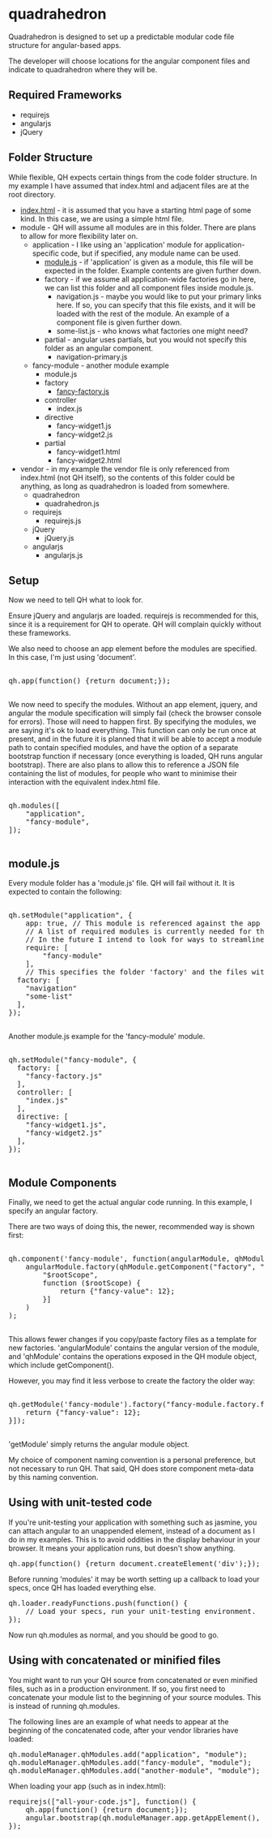 quadrahedron
============

Quadrahedron is designed to set up a predictable modular code file structure for angular-based apps.

The developer will choose locations for the angular component files and indicate to quadrahedron where they will be.

Required Frameworks
-------------------

<ul>
  <li>requirejs</li>
  <li>angularjs</li>
  <li>jQuery</li>
</ul>

Folder Structure
----------------

While flexible, QH expects certain things from the code folder structure. In my example I have assumed that index.html 
and adjacent files are at the root directory.

<ul>
  <li><a href="#setup">index.html</a> - it is assumed that you have a starting html page of some kind. In this case, we are using a 
  simple html file.</li>
  <li>module - QH will assume all modules are in this folder. There are plans to allow for more flexibility later on.
    <ul>
      <li>application - I like using an 'application' module for application-specific code, but if specified, 
        any module name can be used.
        <ul>
          <li><a href="#modulejs">module.js</a> - if 'application' is given as a module, this file will be expected in the folder. Example 
            contents are given further down.</li>
          <li>factory - if we assume all application-wide factories go in here, we can list this folder and all
            component files inside module.js.
            <ul>
              <li>navigation.js - maybe you would like to put your primary links here. If so, you can specify that
              this file exists, and it will be loaded with the rest of the module. An example of a component file is 
              given further down.</li>
              <li>some-list.js - who knows what factories one might need?</li>
            </ul>
          </li>
          <li>partial - angular uses partials, but you would not specify this folder as an angular component.
            <ul>
              <li>navigation-primary.js</li>
            </ul>
          </li>
        </ul>
      </li>
      <li>fancy-module - another module example
        <ul>
          <li>module.js</li>
          <li>factory
            <ul>
              <li><a href="#module-components">fancy-factory.js</a></li>
            </ul>
          </li>
          <li>controller
            <ul>
              <li>index.js</li>
            </ul>
          </li>
          <li>directive
            <ul>
              <li>fancy-widget1.js</li>
              <li>fancy-widget2.js</li>
            </ul>
          </li>
          <li>partial
            <ul>
              <li>fancy-widget1.html</li>
              <li>fancy-widget2.html</li>
            </ul>
          </li>
        </ul>
      </li>
    </ul>
  </li>
  <li>vendor - in my example the vendor file is only referenced from index.html (not QH itself), so the 
  contents of this folder could be anything, as long as quadrahedron is loaded from somewhere.
    <ul>
      <li>quadrahedron
        <ul>
          <li>quadrahedron.js</li>
        </ul>
      </li>
      <li>requirejs
        <ul>
          <li>requirejs.js</li>
        </ul>
      </li>
      <li>jQuery
        <ul>
          <li>jQuery.js</li>
        </ul>
      </li>
      <li>angularjs
        <ul>
          <li>angularjs.js</li>
        </ul>
      </li>
    </ul>
  </li>
</ul>

Setup
-----

Now we need to tell QH what to look for.

Ensure jQuery and angularjs are loaded. requirejs is recommended for this, since it is a requirement for QH to operate. QH will complain quickly without these frameworks.

We also need to choose an app element before the modules are specified. In this case, I'm just using 'document'.

<pre>

qh.app(function() {return document;});

</pre>

We now need to specify the modules. Without an app element, jquery, and angular the module specification will
simply fail (check the browser console for errors). Those will need to happen first. By specifying the modules, 
we are saying it's ok to load everything. This function can only be run once at present, and in the future it 
is planned that it will be able to accept a module path to contain specified modules, and have the option of a
separate bootstrap function if necessary (once everything is loaded, QH runs angular bootstrap). There are also
plans to allow this to reference a JSON file containing the list of modules, for people who want to minimise 
their interaction with the equivalent index.html file.

<pre>

qh.modules([
	"application",
	"fancy-module",
]);

</pre>

module.js
---------

Every module folder has a 'module.js' file. QH will fail without it. It is expected to contain the following:

<pre>

qh.setModule("application", {
	app: true, // This module is referenced against the app element when bootstrap fires.
	// A list of required modules is currently needed for the module to be setup. 
	// In the future I intend to look for ways to streamline this.
	require: [
		"fancy-module"
	],
	// This specifies the folder 'factory' and the files within are expected to be '.js' files.
  factory: [
    "navigation"
    "some-list"
  ],
});

</pre>

Another module.js example for the 'fancy-module' module.

<pre>

qh.setModule("fancy-module", {
  factory: [
    "fancy-factory.js"
  ],
  controller: [
    "index.js"
  ],
  directive: [
    "fancy-widget1.js",
    "fancy-widget2.js"
  ],
});

</pre>

Module Components
-----------------

Finally, we need to get the actual angular code running. In this example, I specify an angular factory.

There are two ways of doing this, the newer, recommended way is shown first:

<pre>

qh.component('fancy-module', function(angularModule, qhModule) {
	angularModule.factory(qhModule.getComponent("factory", "fancy-factory").getFullName(), [
		"$rootScope", 
		function ($rootScope) {
			return {"fancy-value": 12};
		}]
	)
);

</pre>

This allows fewer changes if you copy/paste factory files as a template for new factories. 'angularModule' contains the angular version of the module, and 'qhModule' contains the operations exposed in the QH module object, which include getComponent().

However, you may find it less verbose to create the factory the older way:

<pre>

qh.getModule('fancy-module').factory("fancy-module.factory.fancy-factory", ["$rootScope", function ($rootScope) {
	return {"fancy-value": 12};
}]);

</pre>

'getModule' simply returns the angular module object.

My choice of component naming convention is a personal preference, but not necessary to run QH. That said, QH does
store component meta-data by this naming convention.

Using with unit-tested code
---------------------------

If you're unit-testing your application with something such as jasmine, you can attach angular to an unappended element, instead of a document as I do in my examples. This is to avoid oddities in the display behaviour in your browser. It means your application runs, but doesn't show anything.

<pre>
qh.app(function() {return document.createElement('div');});
</pre>

Before running 'modules' it may be worth setting up a callback to load your specs, once QH has loaded everything else.

<pre>
qh.loader.readyFunctions.push(function() {
	// Load your specs, run your unit-testing environment.
});
</pre>

Now run qh.modules as normal, and you should be good to go.

Using with concatenated or minified files
-----------------------------------------

You might want to run your QH source from concatenated or even minified files, such as in a production environment. If so, you first need to concatenate your module list to the beginning of your source modules. This is instead of running qh.modules.

The following lines are an example of what needs to appear at the beginning of the concatenated code, after your vendor libraries have loaded:

<pre>
qh.moduleManager.qhModules.add("application", "module");
qh.moduleManager.qhModules.add("fancy-module", "module");
qh.moduleManager.qhModules.add("another-module", "module");
</pre>

When loading your app (such as in index.html):

<pre>
requirejs(["all-your-code.js"], function() {
    qh.app(function() {return document;});
    angular.bootstrap(qh.moduleManager.app.getAppElement(), qh.moduleManager.app.modules);
});
</pre>



